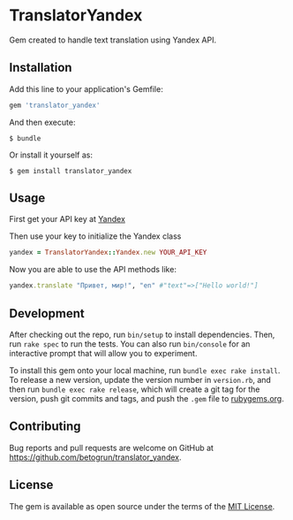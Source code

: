 # TranslatorYandex

Gem created to handle text translation using Yandex API.

## Installation

Add this line to your application's Gemfile:

```ruby
gem 'translator_yandex'
```

And then execute:

    $ bundle

Or install it yourself as:

    $ gem install translator_yandex

## Usage

First get your API key at  [Yandex](https://passport.yandex.com/registration?mode=register&from=tech&retpath=https%3A%2F%2Ftech.yandex.com%2Fkeys%2Fget%2F%3Fservice%3Dtrnsl&uid=497846848)

Then use your key to initialize the Yandex class
```ruby
yandex = TranslatorYandex::Yandex.new YOUR_API_KEY
```

Now you are able to use the API methods like:
```ruby
yandex.translate "Привет, мир!", "en" #"text"=>["Hello world!"]
```

## Development

After checking out the repo, run `bin/setup` to install dependencies. Then, run `rake spec` to run the tests. You can also run `bin/console` for an interactive prompt that will allow you to experiment.

To install this gem onto your local machine, run `bundle exec rake install`. To release a new version, update the version number in `version.rb`, and then run `bundle exec rake release`, which will create a git tag for the version, push git commits and tags, and push the `.gem` file to [rubygems.org](https://rubygems.org).

## Contributing

Bug reports and pull requests are welcome on GitHub at https://github.com/betogrun/translator_yandex.


## License

The gem is available as open source under the terms of the [MIT License](http://opensource.org/licenses/MIT).
